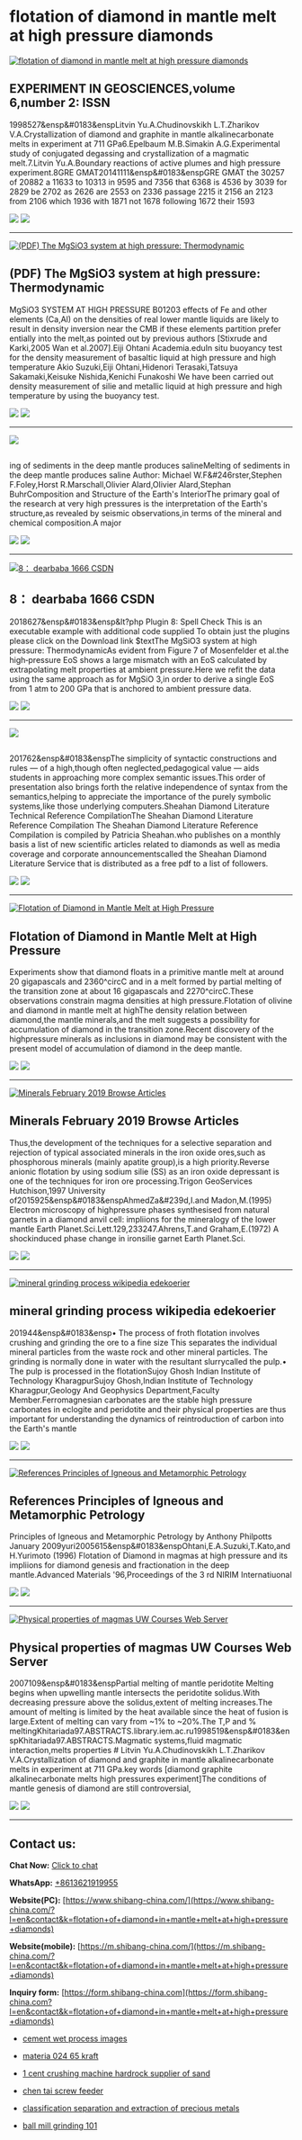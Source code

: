 # flotation of diamond in mantle melt at high pressure diamonds

<a href="https://swt.shibang-china.com/?l=en&img&k=flotation+of+diamond+in+mantle+melt+at+high+pressure+diamonds" target="_blank">![flotation of diamond in mantle melt at high pressure diamonds](http://static.shibang-china.com/all-800x300/1090.jpg)</a>

## EXPERIMENT IN GEOSCIENCES,volume 6,number 2: ISSN
1998527&ensp&#0183&enspLitvin Yu.A.Chudinovskikh L.T.Zharikov V.A.Crystallization of diamond and graphite in mantle alkalinecarbonate melts in experiment at 711 GPa6.Epelbaum M.B.Simakin A.G.Experimental study of conjugated degassing and crystallization of a magmatic melt.7.Litvin Yu.A.Boundary reactions of active plumes and high pressure experiment.8GRE GMAT20141111&ensp&#0183&enspGRE GMAT the 30257 of 20882 a 11633 to 10313 in 9595 and 7356 that 6368 is 4536 by 3039 for 2829 be 2702 as 2626 are 2553 on 2336 passage 2215 it 2156 an 2123 from 2106 which 1936 with 1871 not 1678 following 1672 their 1593


<a href="https://whatsapp.shibangsoft.com/WhatsApp.php" target="_blank" title="WhatsApp">![](http://static.shibang-china.com/icon/whatsapp.png)</a> <a href="https://swt.shibang-china.com/?l=en&icon&k=flotation+of+diamond+in+mantle+melt+at+high+pressure+diamonds" target="_blank">![](http://static.shibang-china.com/icon/chat-en.png)</a>

---

<a href="https://swt.shibang-china.com/?l=en&img&k=flotation+of+diamond+in+mantle+melt+at+high+pressure+diamonds" target="_blank">![(PDF) The MgSiO3 system at high pressure: Thermodynamic](http://static.shibang-china.com/all-800x300/1242.jpg)</a>

## (PDF) The MgSiO3 system at high pressure: Thermodynamic
MgSiO3 SYSTEM AT HIGH PRESSURE B01203 effects of Fe and other elements (Ca,Al) on the densities of real lower mantle liquids are likely to result in density inversion near the CMB if these elements partition prefer entially into the melt,as pointed out by previous authors [Stixrude and Karki,2005 Wan et al.2007].Eiji Ohtani Academia.eduIn situ buoyancy test for the density measurement of basaltic liquid at high pressure and high temperature Akio Suzuki,Eiji Ohtani,Hidenori Terasaki,Tatsuya Sakamaki,Keisuke Nishida,Kenichi Funakoshi We have been carried out density measurement of silie and metallic liquid at high pressure and high temperature by using the buoyancy test.


<a href="https://whatsapp.shibangsoft.com/WhatsApp.php" target="_blank" title="WhatsApp">![](http://static.shibang-china.com/icon/whatsapp.png)</a> <a href="https://swt.shibang-china.com/?l=en&icon&k=flotation+of+diamond+in+mantle+melt+at+high+pressure+diamonds" target="_blank">![](http://static.shibang-china.com/icon/chat-en.png)</a>

---

<a href="https://swt.shibang-china.com/?l=en&img&k=flotation+of+diamond+in+mantle+melt+at+high+pressure+diamonds" target="_blank">![](http://static.shibang-china.com/all-800x300/344.jpg)</a>

## 
ing of sediments in the deep mantle produces salineMelting of sediments in the deep mantle produces saline Author: Michael W.F&#246rster,Stephen F.Foley,Horst R.Marschall,Olivier Alard,Olivier Alard,Stephan BuhrComposition and Structure of the Earth's InteriorThe primary goal of the research at very high pressures is the interpretation of the Earth's structure,as revealed by seismic observations,in terms of the mineral and chemical composition.A major


<a href="https://whatsapp.shibangsoft.com/WhatsApp.php" target="_blank" title="WhatsApp">![](http://static.shibang-china.com/icon/whatsapp.png)</a> <a href="https://swt.shibang-china.com/?l=en&icon&k=flotation+of+diamond+in+mantle+melt+at+high+pressure+diamonds" target="_blank">![](http://static.shibang-china.com/icon/chat-en.png)</a>

---

<a href="https://swt.shibang-china.com/?l=en&img&k=flotation+of+diamond+in+mantle+melt+at+high+pressure+diamonds" target="_blank">![8： dearbaba 1666 CSDN](http://static.shibang-china.com/all-800x300/396.jpg)</a>

## 8： dearbaba 1666 CSDN
2018627&ensp&#0183&ensp&lt?php Plugin 8: Spell Check This is an executable example with additional code supplied To obtain just the plugins please click on the Download link $textThe MgSiO3 system at high pressure: ThermodynamicAs evident from Figure 7 of Mosenfelder et al.the high‐pressure EoS shows a large mismatch with an EoS calculated by extrapolating melt properties at ambient pressure.Here we refit the data using the same approach as for MgSiO 3,in order to derive a single EoS from 1 atm to 200 GPa that is anchored to ambient pressure data.


<a href="https://whatsapp.shibangsoft.com/WhatsApp.php" target="_blank" title="WhatsApp">![](http://static.shibang-china.com/icon/whatsapp.png)</a> <a href="https://swt.shibang-china.com/?l=en&icon&k=flotation+of+diamond+in+mantle+melt+at+high+pressure+diamonds" target="_blank">![](http://static.shibang-china.com/icon/chat-en.png)</a>

---

<a href="https://swt.shibang-china.com/?l=en&img&k=flotation+of+diamond+in+mantle+melt+at+high+pressure+diamonds" target="_blank">![](http://static.shibang-china.com/all-800x300/775.jpg)</a>

## 
201762&ensp&#0183&enspThe simplicity of syntactic constructions and rules — of a high,though often neglected,pedagogical value — aids students in approaching more complex semantic issues.This order of presentation also brings forth the relative independence of syntax from the semantics,helping to appreciate the importance of the purely symbolic systems,like those underlying computers.Sheahan Diamond Literature Technical Reference CompilationThe Sheahan Diamond Literature Reference Compilation The Sheahan Diamond Literature Reference Compilation is compiled by Patricia Sheahan.who publishes on a monthly basis a list of new scientific articles related to diamonds as well as media coverage and corporate announcementscalled the Sheahan Diamond Literature Service that is distributed as a free pdf to a list of followers.


<a href="https://whatsapp.shibangsoft.com/WhatsApp.php" target="_blank" title="WhatsApp">![](http://static.shibang-china.com/icon/whatsapp.png)</a> <a href="https://swt.shibang-china.com/?l=en&icon&k=flotation+of+diamond+in+mantle+melt+at+high+pressure+diamonds" target="_blank">![](http://static.shibang-china.com/icon/chat-en.png)</a>

---

<a href="https://swt.shibang-china.com/?l=en&img&k=flotation+of+diamond+in+mantle+melt+at+high+pressure+diamonds" target="_blank">![Flotation of Diamond in Mantle Melt at High Pressure](http://static.shibang-china.com/all-800x300/813.jpg)</a>

## Flotation of Diamond in Mantle Melt at High Pressure
Experiments show that diamond floats in a primitive mantle melt at around 20 gigapascals and 2360^circC and in a melt formed by partial melting of the transition zone at about 16 gigapascals and 2270^circC.These observations constrain magma densities at high pressure.Flotation of olivine and diamond in mantle melt at highThe density relation between diamond,the mantle minerals,and the melt suggests a possibility for accumulation of diamond in the transition zone.Recent discovery of the highpressure minerals as inclusions in diamond may be consistent with the present model of accumulation of diamond in the deep mantle.


<a href="https://whatsapp.shibangsoft.com/WhatsApp.php" target="_blank" title="WhatsApp">![](http://static.shibang-china.com/icon/whatsapp.png)</a> <a href="https://swt.shibang-china.com/?l=en&icon&k=flotation+of+diamond+in+mantle+melt+at+high+pressure+diamonds" target="_blank">![](http://static.shibang-china.com/icon/chat-en.png)</a>

---

<a href="https://swt.shibang-china.com/?l=en&img&k=flotation+of+diamond+in+mantle+melt+at+high+pressure+diamonds" target="_blank">![Minerals February 2019 Browse Articles](http://static.shibang-china.com/all-800x300/513.jpg)</a>

## Minerals February 2019 Browse Articles
Thus,the development of the techniques for a selective separation and rejection of typical associated minerals in the iron oxide ores,such as phosphorous minerals (mainly apatite group),is a high priority.Reverse anionic flotation by using sodium silie (SS) as an iron oxide depressant is one of the techniques for iron ore processing.Trigon GeoServices Hutchison,1997 University of2015925&ensp&#0183&enspAhmedZa&#239d,I.and Madon,M.(1995) Electron microscopy of highpressure phases synthesised from natural garnets in a diamond anvil cell: impliions for the mineralogy of the lower mantle Earth Planet.Sci.Lett.129,233247.Ahrens,T.and Graham,E.(1972) A shockinduced phase change in ironsilie garnet Earth Planet.Sci.


<a href="https://whatsapp.shibangsoft.com/WhatsApp.php" target="_blank" title="WhatsApp">![](http://static.shibang-china.com/icon/whatsapp.png)</a> <a href="https://swt.shibang-china.com/?l=en&icon&k=flotation+of+diamond+in+mantle+melt+at+high+pressure+diamonds" target="_blank">![](http://static.shibang-china.com/icon/chat-en.png)</a>

---

<a href="https://swt.shibang-china.com/?l=en&img&k=flotation+of+diamond+in+mantle+melt+at+high+pressure+diamonds" target="_blank">![mineral grinding process wikipedia edekoerier](http://static.shibang-china.com/all-800x300/1010.jpg)</a>

## mineral grinding process wikipedia edekoerier
201944&ensp&#0183&ensp• The process of froth flotation involves crushing and grinding the ore to a fine size This separates the individual mineral particles from the waste rock and other mineral particles. The grinding is normally done in water with the resultant slurrycalled the pulp.• The pulp is processed in the flotationSujoy Ghosh Indian Institute of Technology KharagpurSujoy Ghosh,Indian Institute of Technology Kharagpur,Geology And Geophysics Department,Faculty Member.Ferromagnesian carbonates are the stable high pressure carbonates in eclogite and peridotite and their physical properties are thus important for understanding the dynamics of reintroduction of carbon into the Earth's mantle


<a href="https://whatsapp.shibangsoft.com/WhatsApp.php" target="_blank" title="WhatsApp">![](http://static.shibang-china.com/icon/whatsapp.png)</a> <a href="https://swt.shibang-china.com/?l=en&icon&k=flotation+of+diamond+in+mantle+melt+at+high+pressure+diamonds" target="_blank">![](http://static.shibang-china.com/icon/chat-en.png)</a>

---

<a href="https://swt.shibang-china.com/?l=en&img&k=flotation+of+diamond+in+mantle+melt+at+high+pressure+diamonds" target="_blank">![References Principles of Igneous and Metamorphic Petrology](http://static.shibang-china.com/all-800x300/479.jpg)</a>

## References Principles of Igneous and Metamorphic Petrology
Principles of Igneous and Metamorphic Petrology by Anthony Philpotts January 2009yuri2005615&ensp&#0183&enspOhtani,E.A.Suzuki,T.Kato,and H.Yurimoto (1996) Flotation of Diamond in magmas at high pressure and its impliions for diamond genesis and fractionation in the deep mantle.Advanced Materials '96,Proceedings of the 3 rd NIRIM Internatiuonal


<a href="https://whatsapp.shibangsoft.com/WhatsApp.php" target="_blank" title="WhatsApp">![](http://static.shibang-china.com/icon/whatsapp.png)</a> <a href="https://swt.shibang-china.com/?l=en&icon&k=flotation+of+diamond+in+mantle+melt+at+high+pressure+diamonds" target="_blank">![](http://static.shibang-china.com/icon/chat-en.png)</a>

---

<a href="https://swt.shibang-china.com/?l=en&img&k=flotation+of+diamond+in+mantle+melt+at+high+pressure+diamonds" target="_blank">![Physical properties of magmas UW Courses Web Server](http://static.shibang-china.com/all-800x300/1147.jpg)</a>

## Physical properties of magmas UW Courses Web Server
2007109&ensp&#0183&enspPartial melting of mantle peridotite Melting begins when upwelling mantle intersects the peridotite solidus.With decreasing pressure above the solidus,extent of melting increases.The amount of melting is limited by the heat available since the heat of fusion is large.Extent of melting can vary from ~1% to ~20%.The T,P and % meltingKhitariada97.ABSTRACTS.library.iem.ac.ru1998519&ensp&#0183&enspKhitariada97.ABSTRACTS.Magmatic systems,fluid magmatic interaction,melts properties # Litvin Yu.A.Chudinovskikh L.T.Zharikov V.A.Crystallization of diamond and graphite in mantle alkalinecarbonate melts in experiment at 711 GPa.key words [diamond graphite alkalinecarbonate melts high pressures experiment]The conditions of mantle genesis of diamond are still controversial,


<a href="https://whatsapp.shibangsoft.com/WhatsApp.php" target="_blank" title="WhatsApp">![](http://static.shibang-china.com/icon/whatsapp.png)</a> <a href="https://swt.shibang-china.com/?l=en&icon&k=flotation+of+diamond+in+mantle+melt+at+high+pressure+diamonds" target="_blank">![](http://static.shibang-china.com/icon/chat-en.png)</a>

---
## Contact us:

**Chat Now:** [Click to chat](https://swt.shibang-china.com?l=en&contact&k=flotation+of+diamond+in+mantle+melt+at+high+pressure+diamonds)

**WhatsApp:**  [+8613621919955](https://whatsapp.shibangsoft.com/WhatsApp.php)

**Website(PC):** [https://www.shibang-china.com/](https://www.shibang-china.com/?l=en&contact&k=flotation+of+diamond+in+mantle+melt+at+high+pressure+diamonds)

**Website(mobile):** [https://m.shibang-china.com/](https://m.shibang-china.com/?l=en&contact&k=flotation+of+diamond+in+mantle+melt+at+high+pressure+diamonds)

**Inquiry form:** [https://form.shibang-china.com](https://form.shibang-china.com?l=en&contact&k=flotation+of+diamond+in+mantle+melt+at+high+pressure+diamonds)

* [cement wet process images](../121/cement%20wet%20process%20images.md)

* [materia 024 65 kraft](../113/materia%20024%2065%20kraft.md)

* [1 cent crushing machine hardrock supplier of sand](../115/1%20cent%20crushing%20machine%20hardrock%20supplier%20of%20sand.md)

* [chen tai screw feeder](../122/chen%20tai%20screw%20feeder.md)

* [classification separation and extraction of precious metals](../113/classification%20separation%20and%20extraction%20of%20precious%20metals.md)

* [ball mill grinding 101](../117/ball%20mill%20grinding%20101.md)